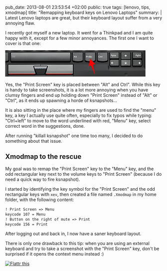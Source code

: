 pub_date: 2013-08-01 23:53:54 +02:00
public: true
tags: [lenovo, tips, xmodmap]
title: "Remapping keyboard keys on Lenovo Laptops"
summary: |
    Latest Lenovo laptops are great, but their keyboard layout suffer from a very annoying flaw.

I recently got myself a new laptop. It went for a Thinkpad and I am quite happy with it, except for a few minor annoyances. The first one I want to cover is that one:

![What is the "Print Screen" key doing there?!](keyboard.png)

Yes, the "Print Screen" key is placed between "Alt" and Ctrl". While this key is handy to take screenshots, it is a lot more annoying when you have clumsy fingers and end up holding down "Print Screen" instead of "Alt" or "Ctrl", as it ends up spawning a horde of ksnapshots...

It is also sitting in the place where my fingers are used to find the "menu" key, a key I actually use quite often, especially to fix typos while typing: "Ctrl+left" to move to the word underlined with red, "Menu" key, select correct word in the suggestions, done.

After running "killall ksnapshot" one time too many, I decided to do something about that issue.

## Xmodmap to the rescue

My goal was to remap the "Print Screen" key to the "Menu" key, and the odd rectangular key next to the volume keys to "Print Screen" (because I do need a quick way to fire ksnapshot).

I started by identifying the key symbol for the "Print Screen" and the odd rectangular keys with `xev`, then created a file named `.Xmodmap` in my home folder, with the following content:

    ! Print Screen => Menu
    keycode 107 = Menu
    ! Button on the right of mute => Print
    keycode 156 = Print

After logging out and back in, I now have a saner keyboard layout.

There is only one drawback to this tip: when you are using an external keyboard and try to take a screenshot with the "Print Screen" key, don't be surprised if it opens the context menu instead :)

<a href="http://flattr.com/thing/1741706/Remapping-keyboard-keys-on-Lenovo-Laptops" target="_blank"><img src="http://api.flattr.com/button/flattr-badge-large.png" alt="Flattr this" title="Flattr this" border="0" /></a>

